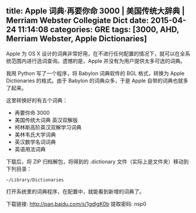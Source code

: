 title: Apple 词典·再要你命 3000 | 美国传统大辞典 | Merriam Webster Collegiate Dict
date: 2015-04-24 11:14:08
categories: GRE
tags: [3000, AHD, Merriam Webster, Apple Dictionaries]
---

Apple 为 OS X 设计的词典非常好用，在不进行任何配置的情况下，就可以在全系统范围内进行选词查询。遗憾的是，Apple 并没有为用户提供太多可选的词典。

我用 Python 写了一个程序，将 Babylon 词典软件的 BGL 格式，转换为 Apple Dictionaries 的格式。由于 Babylon 的词典众多，于是 Apple 自带的词典也就多了起来。

<!--more-->

这里转换好的有五个词典：

* 再要你命 3000
* 美国传统大词典 英汉双解版
* 柯林斯高阶英汉双解学习词典
* 美林韦氏大学词典
* 英汉数学名词词典
* 英语用法词典

下载后，将 ZIP 归档解包，将得到的 .dictionary 文件（实际上是文件夹）移动到下列目录：

    ~/Library/Dictionaries

打开系统里的词典程序，在配置中，就能看到新增的词典了。

下载链接: <http://pan.baidu.com/s/1gdIgK0b>
提取密码: nsp0
